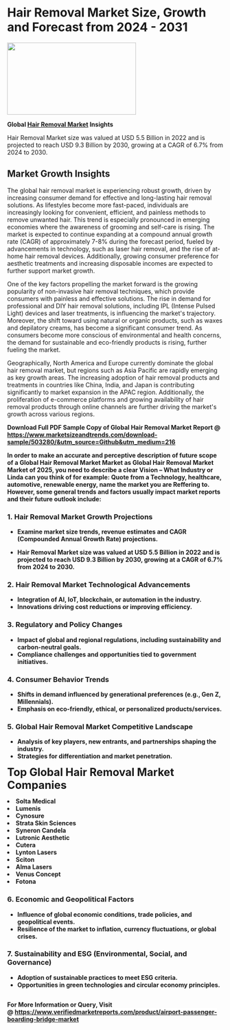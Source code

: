 <H1>Hair Removal Market Size, Growth and Forecast from 2024 - 2031</H1><img class="aligncenter size-medium wp-image-584254" src="https://thirdeyenews.in/wp-content/uploads/2024/09/Global-Market-Research-300x168.jpeg" alt="" width="300" height="168" /><p><strong>Global&nbsp;<a href="https://www.marketsizeandtrends.com/download-sample/503280/&amp;utm_source=Github&utm_medium=216">Hair Removal Market</a> Insights</strong></p><p>Hair Removal Market size was valued at USD 5.5 Billion in 2022 and is projected to reach USD 9.3 Billion by 2030, growing at a CAGR of 6.7% from 2024 to 2030.</p><p><h2>Market Growth Insights</h2> <p>The global hair removal market is experiencing robust growth, driven by increasing consumer demand for effective and long-lasting hair removal solutions. As lifestyles become more fast-paced, individuals are increasingly looking for convenient, efficient, and painless methods to remove unwanted hair. This trend is especially pronounced in emerging economies where the awareness of grooming and self-care is rising. The market is expected to continue expanding at a compound annual growth rate (CAGR) of approximately 7-8% during the forecast period, fueled by advancements in technology, such as laser hair removal, and the rise of at-home hair removal devices. Additionally, growing consumer preference for aesthetic treatments and increasing disposable incomes are expected to further support market growth.</p> <p><strong></strong></p> <p>One of the key factors propelling the market forward is the growing popularity of non-invasive hair removal techniques, which provide consumers with painless and effective solutions. The rise in demand for professional and DIY hair removal solutions, including IPL (Intense Pulsed Light) devices and laser treatments, is influencing the market's trajectory. Moreover, the shift toward using natural or organic products, such as waxes and depilatory creams, has become a significant consumer trend. As consumers become more conscious of environmental and health concerns, the demand for sustainable and eco-friendly products is rising, further fueling the market.</p> <p>Geographically, North America and Europe currently dominate the global hair removal market, but regions such as Asia Pacific are rapidly emerging as key growth areas. The increasing adoption of hair removal products and treatments in countries like China, India, and Japan is contributing significantly to market expansion in the APAC region. Additionally, the proliferation of e-commerce platforms and growing availability of hair removal products through online channels are further driving the market's growth across various regions.</p> <p><strong></p><p><span class=""><strong>Download Full PDF Sample Copy of Global Hair Removal Market Report</strong> @ <a href="https://www.marketsizeandtrends.com/download-sample/503280/&amp;utm_source=Github&utm_medium=216" target="_blank">https://www.marketsizeandtrends.com/download-sample/503280/&amp;utm_source=Github&utm_medium=216</a></span></p><p>In order to make an accurate and perceptive description of future scope of a Global&nbsp;Hair Removal Market Market as Global&nbsp;Hair Removal Market Market of 2025, you need to describe a clear Vision &ndash; What Industry or Linda can you think of for example: Quote from a Technology, healthcare, automotive, renewable energy, name the market you are Reffering to. However, some general trends and factors usually impact market reports and their future outlook include:</p><h3>1.&nbsp;<strong>Hair Removal Market Growth Projections</strong></h3><ul><li>Examine market size trends, revenue estimates and CAGR (Compounded Annual Growth Rate) projections.</li><li><p>Hair Removal Market size was valued at USD 5.5 Billion in 2022 and is projected to reach USD 9.3 Billion by 2030, growing at a CAGR of 6.7% from 2024 to 2030.</p></li></ul><h3>2.&nbsp;<strong>Hair Removal Market Technological Advancements</strong></h3><ul><li>Integration of AI, IoT, blockchain, or automation in the industry.</li><li>Innovations driving cost reductions or improving efficiency.</li></ul><h3>3.&nbsp;<strong>Regulatory and Policy Changes</strong></h3><ul><li>Impact of global and regional regulations, including sustainability and carbon-neutral goals.</li><li>Compliance challenges and opportunities tied to government initiatives.</li></ul><h3>4.&nbsp;<strong>Consumer Behavior Trends</strong></h3><ul><li>Shifts in demand influenced by generational preferences (e.g., Gen Z, Millennials).</li><li>Emphasis on eco-friendly, ethical, or personalized products/services.</li></ul><h3>5.&nbsp;<strong>Global Hair Removal Market Competitive Landscape</strong></h3><ul><li>Analysis of key players, new entrants, and partnerships shaping the industry.</li><li>Strategies for differentiation and market penetration.</li></ul><p data-pm-slice="1 1 []"><span style="color: inherit; font-family: inherit; font-size: 25px;">Top Global Hair Removal Market Companies</span></p><div class="" data-test-id=""><p><li>Solta Medical</li><li> Lumenis</li><li> Cynosure</li><li> Strata Skin Sciences</li><li> Syneron Candela</li><li> Lutronic Aesthetic</li><li> Cutera</li><li> Lynton Lasers</li><li> Sciton</li><li> Alma Lasers</li><li> Venus Concept</li><li> Fotona</li></p></div><h3>6.&nbsp;<strong>Economic and Geopolitical Factors</strong></h3><ul><li>Influence of global economic conditions, trade policies, and geopolitical events.</li><li>Resilience of the market to inflation, currency fluctuations, or global crises.</li></ul><h3>7.&nbsp;<strong>Sustainability and ESG (Environmental, Social, and Governance)</strong></h3><ul><li>Adoption of sustainable practices to meet ESG criteria.</li><li>Opportunities in green technologies and circular economy principles.</li></ul><h2><strong style="font-size: 14px;">For More Information or Query, Visit @&nbsp;</strong><a style="background-color: #ffffff; font-size: 14px;" href="https://www.marketsizeandtrends.com/report/hair-removal-market/" target="_blank">https://www.verifiedmarketreports.com/product/airport-passenger-boarding-bridge-market</a></h2>
